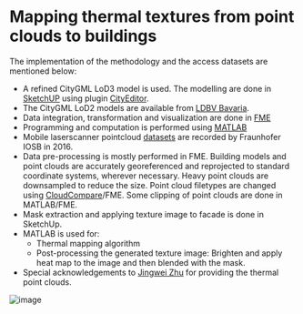# Mapping thermal textures from point clouds to buildings

The implementation of the methodology and the access datasets are mentioned below:
* A refined CityGML LoD3 model is used. The modelling are done in [SketchUP](https://www.sketchup.com/) using plugin [CityEditor](https://www.3dis.de/cityeditor/).
* The CityGML LoD2 models are available from [LDBV Bavaria](https://geodaten.bayern.de/opengeodata/).
* Data integration, transformation and visualization are done in [FME](https://docs.safe.com/fme/html/FME_Desktop_Documentation/FME_Desktop/Welcome_to_FME_Workbench.htm)
* Programming and computation is performed using [MATLAB](https://mathworks.com/products/matlab.html)
* Mobile laserscanner pointcloud [datasets](https://www.pf.bgu.tum.de/en/pub/tst.html) are recorded by Fraunhofer IOSB in 2016.
* Data pre-processing is mostly performed in FME. Building models and point clouds are accurately georeferenced and reprojected to standard coordinate systems, wherever necessary. Heavy point clouds are downsampled to reduce the size. Point cloud filetypes are changed using [CloudCompare](https://www.cloudcompare.org/main.html)/FME. Some clipping of point clouds are done in MATLAB/FME.
* Mask extraction and applying texture image to facade is done in SketchUp.
* MATLAB is used for:
   - Thermal mapping algorithm
   - Post-processing the generated texture image: Brighten and apply heat map to the image and then blended with the mask.
* Special acknowledgements to [Jingwei Zhu](https://www.sciencedirect.com/science/article/abs/pii/S1350449520306708) for providing the thermal point clouds.



![image](https://user-images.githubusercontent.com/41157506/221952829-9c800165-3701-4cd2-b9b9-fb365944055e.png)
